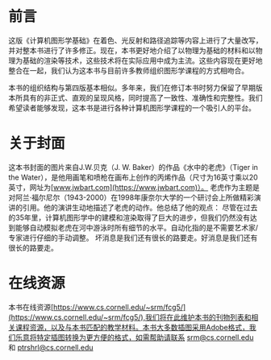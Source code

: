 #  前言

这版《计算机图形学基础》在着色、光反射和路径追踪等内容上进行了大量改写，并对整本书进行了许多修正。现在，本书更好地介绍了以物理为基础的材料和以物理为基础的渲染等技术，这些技术将在实际应用中成为主流。这些内容现在更好地整合在一起，我们认为这本书与目前许多教师组织图形学课程的方式相吻合。 
 
本书的组织结构与第四版基本相似。多年来，我们在修订本书时努力保留了早期版本所具有的非正式、直观的呈现风格，同时提高了一致性、准确性和完整性。我们希望读者能够发现，这本书是进行各种计算机图形学课程的一个吸引人的平台。

# 关于封面

这本书封面的图片来自J.W.贝克（J. W. Baker）的作品《水中的老虎》（Tiger in the Water），是他用画笔和喷枪在画布上创作的丙烯作品（尺寸为16英寸乘以20英寸，网址为[www.jwbart.com](https://www.jwbart.com)）。 
老虎作为主题是对阿兰·福尔尼尔（1943-2000）在1998年康奈尔大学的一个研讨会上所做精彩演讲的引用。他的演讲生动地描述了老虎的动作。他总结了他的观点： 
尽管在过去的35年里，计算机图形学中的建模和渲染取得了巨大的进步，但我们仍然没有达到能够自动模拟老虎在河中游泳时所有细节的水平。自动化指的是不需要艺术家/专家进行仔细的手动调整。 
坏消息是我们还有很长的路要走。好消息是我们还有很长的路要走。

# 在线资源
本书在线资源[https://www.cs.cornell.edu/~srm/fcg5/](https://www.cs.cornell.edu/~srm/fcg5/),我们将在此维护本书的刊物列表和相关课程资源，以及与本书匹配的教学材料。本书大多数插图采用Adobe格式，我们乐意将特定插图转换为更方便的格式，如需帮助请联系 srm@cs.cornell.edu 和 ptrshrl@cs.cornell.edu